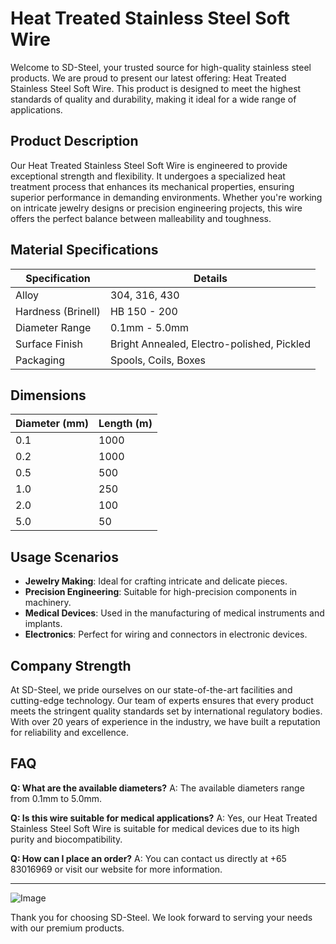 # Heat Treated Stainless Steel Soft Wire

Welcome to SD-Steel, your trusted source for high-quality stainless steel products. We are proud to present our latest offering: Heat Treated Stainless Steel Soft Wire. This product is designed to meet the highest standards of quality and durability, making it ideal for a wide range of applications.

## Product Description

Our Heat Treated Stainless Steel Soft Wire is engineered to provide exceptional strength and flexibility. It undergoes a specialized heat treatment process that enhances its mechanical properties, ensuring superior performance in demanding environments. Whether you're working on intricate jewelry designs or precision engineering projects, this wire offers the perfect balance between malleability and toughness.

## Material Specifications

| Specification         | Details                                          |
|-----------------------|--------------------------------------------------|
| Alloy                 | 304, 316, 430                                     |
| Hardness (Brinell)    | HB 150 - 200                                      |
| Diameter Range        | 0.1mm - 5.0mm                                     |
| Surface Finish        | Bright Annealed, Electro-polished, Pickled       |
| Packaging             | Spools, Coils, Boxes                             |

## Dimensions

| Diameter (mm) | Length (m) |
|---------------|------------|
| 0.1           | 1000       |
| 0.2           | 1000       |
| 0.5           | 500        |
| 1.0           | 250        |
| 2.0           | 100        |
| 5.0           | 50         |

## Usage Scenarios

- **Jewelry Making**: Ideal for crafting intricate and delicate pieces.
- **Precision Engineering**: Suitable for high-precision components in machinery.
- **Medical Devices**: Used in the manufacturing of medical instruments and implants.
- **Electronics**: Perfect for wiring and connectors in electronic devices.

## Company Strength

At SD-Steel, we pride ourselves on our state-of-the-art facilities and cutting-edge technology. Our team of experts ensures that every product meets the stringent quality standards set by international regulatory bodies. With over 20 years of experience in the industry, we have built a reputation for reliability and excellence.

## FAQ

**Q: What are the available diameters?**
A: The available diameters range from 0.1mm to 5.0mm.

**Q: Is this wire suitable for medical applications?**
A: Yes, our Heat Treated Stainless Steel Soft Wire is suitable for medical devices due to its high purity and biocompatibility.

**Q: How can I place an order?**
A: You can contact us directly at +65 83016969 or visit our website for more information.

---

![Image](https://github.com/user-attachments/assets/2567258e-e124-4816-932d-1809bd27ef0b)

Thank you for choosing SD-Steel. We look forward to serving your needs with our premium products.